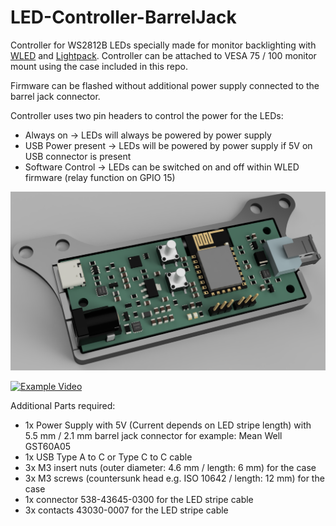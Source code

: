 # LED-Controller-BarrelJack
Controller for WS2812B LEDs specially made for monitor backlighting with [WLED](https://kno.wled.ge/) and [Lightpack](https://github.com/psieg/Lightpack). Controller can be attached to VESA 75 / 100 monitor mount using the case included in this repo.

Firmware can be flashed without additional power supply connected to the barrel jack connector.

Controller uses two pin headers to control the power for the LEDs:
* Always on -> LEDs will always be powered by power supply
* USB Power present -> LEDs will be powered by power supply if 5V on USB connector is present
* Software Control -> LEDs can be switched on and off within WLED firmware (relay function on GPIO 15)

![Front](https://github.com/dtimber/LED-Controller-BarrelJack/blob/main/Pictures/Rendering.PNG)

[![Example Video](https://github.com/dtimber/LED-Controller-BarrelJack/blob/main/Pictures/ExampleVideo.PNG)](https://youtu.be/EE_DajBsjAQ)

Additional Parts required:
* 1x Power Supply with 5V (Current depends on LED stripe length) with 5.5 mm / 2.1 mm barrel jack connector for example: Mean Well GST60A05
* 1x USB Type A to C or Type C to C cable
* 3x M3 insert nuts (outer diameter: 4.6 mm / length: 6 mm) for the case
* 3x M3 screws (countersunk head e.g. ISO 10642 / length: 12 mm) for the case
* 1x connector 538-43645-0300 for the LED stripe cable
* 3x contacts 43030-0007 for the LED stripe cable
